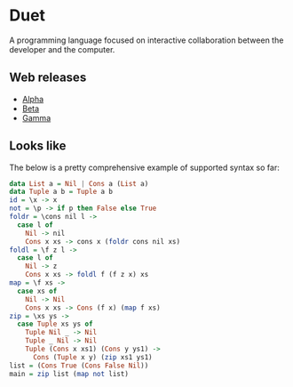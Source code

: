 # Duet

A programming language focused on interactive collaboration between
the developer and the computer.

## Web releases

* [Alpha](http://chrisdone.com/toys/duet-alpha/)
* [Beta](http://chrisdone.com/toys/duet-beta/)
* [Gamma](http://chrisdone.com/toys/duet-gamma/)

## Looks like

The below is a pretty comprehensive example of supported syntax so
far:

``` haskell
data List a = Nil | Cons a (List a)
data Tuple a b = Tuple a b
id = \x -> x
not = \p -> if p then False else True
foldr = \cons nil l ->
  case l of
    Nil -> nil
    Cons x xs -> cons x (foldr cons nil xs)
foldl = \f z l ->
  case l of
    Nil -> z
    Cons x xs -> foldl f (f z x) xs
map = \f xs ->
  case xs of
    Nil -> Nil
    Cons x xs -> Cons (f x) (map f xs)
zip = \xs ys ->
  case Tuple xs ys of
    Tuple Nil _ -> Nil
    Tuple _ Nil -> Nil
    Tuple (Cons x xs1) (Cons y ys1) ->
      Cons (Tuple x y) (zip xs1 ys1)
list = (Cons True (Cons False Nil))
main = zip list (map not list)
```
